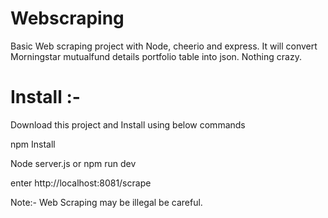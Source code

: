 # Webscraping
Basic Web scraping project with Node, cheerio and express.
It will convert Morningstar mutualfund details portfolio table into json. Nothing crazy.


# Install :- 

Download this project and Install using below commands

  npm Install
  
  Node server.js  or npm run dev
  
  enter  http://localhost:8081/scrape
  
  Note:-  Web Scraping may be illegal be careful.
  
